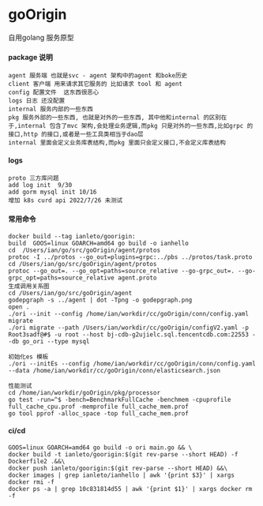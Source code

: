 # goOrigin

自用golang 服务原型

#### package 说明

    agent 服务端 也就是svc - agent 架构中的agent 和boke历史
    client 客户端 用来请求其它服务的 比如请求 tool 和 agent
    config 配置文件  这东西很恶心
    logs 日志 还没配置
    internal 服务内部的一些东西 
    pkg 服务外部的一些东西, 也就是对外的一些东西, 其中他和internal 的区别在于,internal 包含了mvc 架构,会处理业务逻辑,而pkg 只是对外的一些东西,比如grpc 的接口,http 的接口,或者是一些工具类相当于dao层
    internal 里面会定义业务库表结构,而pkg 里面只会定义接口,不会定义库表结构

#### logs

    proto 三方库问题
    add log init  9/30
    add gorm mysql init 10/16
    增加 k8s curd api 2022/7/26 未测试

#### 常用命令

    docker build --tag ianleto/goorigin:
    build  GOOS=linux GOARCH=amd64 go build -o ianhello 
    cd  /Users/ian/go/src/goOrigin/agent/protos
    protoc -I ../protos --go_out=plugins=grpc:../pbs ../protos/task.proto
    cd /Users/ian/go/src/goOrigin/agent/protos
    protoc --go_out=. --go_opt=paths=source_relative --go-grpc_out=. --go-grpc_opt=paths=source_relative agent.proto
    生成调用关系图
    cd /Users/ian/go/src/goOrigin/agent
    godepgraph -s ../agent | dot -Tpng -o godepgraph.png
    open .
    ./ori --init --config /home/ian/workdir/cc/goOrigin/conn/config.yaml
    migrate
    ./ori migrate --path /Users/ian/workdir/cc/goOrigin/configV2.yaml -p Root3sadf@#$ -u root --host bj-cdb-g2ujielc.sql.tencentcdb.com:22553 --db go_ori --type mysql

    初始化es 模板
    ./ori --initEs --config /home/ian/workdir/cc/goOrigin/conn/config.yaml --data /home/ian/workdir/cc/goOrigin/conn/elasticsearch.json
    
    性能测试
    cd /home/ian/workdir/goOrigin/pkg/processor
    go test -run=^$ -bench=BenchmarkFullCache -benchmem -cpuprofile full_cache_cpu.prof -memprofile full_cache_mem.prof
    go tool pprof -alloc_space -top full_cache_mem.prof

#### ci/cd

    GOOS=linux GOARCH=amd64 go build -o ori main.go && \
    docker build -t ianleto/goorigin:$(git rev-parse --short HEAD) -f Dockerfile2 .&&\
    docker push ianleto/goorigin:$(git rev-parse --short HEAD) &&\
    docker images | grep ianleto/ianhello | awk '{print $3}' | xargs docker rmi -f
    docker ps -a | grep 10c831814d55 | awk '{print $1}' | xargs docker rm -f
    
####  
